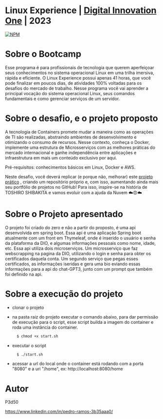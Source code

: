 # Linux Experience | [Digital Innovation One](https://web.dio.me/) | 2023
 
[![NPM](https://img.shields.io/npm/l/react)](https://github.com/P3d50/Santander-Bootcamp-Mobile-Developer-Digital-Innovation-One-2021/blob/main/LICENSE) 

# Sobre o Bootcamp

Esse programa é para profissionais de tecnologia que querem aperfeiçoar seus conhecimentos no sistema operacional Linux em uma trilha imersiva, rápida e eficiente. O Linux Experience possui apenas 41 horas, que você pode finalizar em poucos dias, de atividades 100% voltadas para os desafios do mercado de trabalho.   Nesse programa você vai aprender a principal vocação do sistema operacional Linux, seus comandos fundamentais e como gerenciar serviços de um servidor.

# Sobre o desafio, e o projeto proposto

A tecnologia de Containers promete mudar a maneira como as operações de TI são realizadas, abstraindo ambientes de desenvolvimento e otimizando o consumo de recursos. Nesse contexto, conheça o Docker, implemente uma estrutura de Microsserviços com as melhores práticas do mercado internacional e ganhe independência entre aplicações e infraestrutura em mais um conteúdo exclusivo por aqui.

Pré-requisitos: conhecimentos básicos em Linux, Docker e AWS.

Neste desafio, você deverá replicar (e porque não, melhorar) este [projeto prático](https://github.com/denilsonbonatti/toshiro-shibakita) 
, criando um repositório próprio e, com isso, aumentando ainda mais seu portfólio de projetos no GitHub! Para isso, inspire-se na história de TOSHIRO SHIBAKITA e vamos evoluir com a ajuda da Nuvem ☁️😍☁️


# Sobre o Projeto apresentado

O projeto foi criado do zero e não a partir do proposto, é uma api desenvolvida em  spring boot. Essa api é uma aplicação Spring boot atualmente com um front em Thymeleaf, 
onde é inserido o usuário e senha da plataforma da DIO, e algumas informações pessoais como nome, idade, etc. Essa api utiliza dois microserviços. Um microsserviço que faz webscrapping na pagina da DIO, utilizando o login e senha para obter os certificados daquela conta. Um segundo serviço que pegas esses certificados, as informações iseridas e gera uma bio eviando essas informações para a api do chat-GPT3, junto com um prompt que também foi definido na api.


# Sobre a execução do projeto
  - clonar o projeto
  - na pasta raiz do projeto executar o comando abaixo, para dar permissão de execução para o script, esse script builda a imagem do container e roda uma instância do container.

    ```bash
      $ chmod +x start.sh
    ```
  - executar o script 
    ```bash
      $ ./start.sh
    ```
    
  - acessar a url do local onde o container está rodando com a porta "8080" e a uri "/home", ex: http://localhost:8080/home
 


# Autor

P3d50

https://www.linkedin.com/in/pedro-ramos-3b35aaa0/
